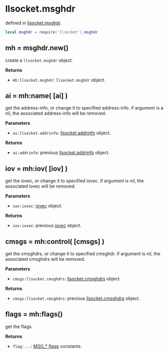 # llsocket.msghdr

defined in [llsocket.msghdr](../src/msghdr.c).

```lua
local msghdr = require('llsocket').msghdr
```


## mh = msghdr.new()

create a `llsocket.msghdr` object.

**Returns**

- `mh:llsocket.msghdr`: `llsocket.msghdr` object.


## ai = mh:name( [ai] )

get the address-info, or change it to specified address-info. if argument is a nil, the associated address-info will be removed.

**Parameters**

- `ai:llsocket.addrinfo`: [llsocket.addrinfo](addrinfo.md) object.

**Returns**

- `ai:addrinfo`: previous [llsocket.addrinfo](addrinfo.md) object.


## iov = mh:iov( [iov] )

get the iovec, or change it to specified iovec. if argument is nil, the associated iovec will be removed.

**Parameters**

- `iov:iovec`: [iovec](https://github.com/mah0x211/lua-iovec) object.

**Returns**

- `iov:iovec`: previous [iovec](https://github.com/mah0x211/lua-iovec) object.


## cmsgs = mh:control( [cmsgs] )

get the cmsghdrs, or change it to specified cmsghdr. if argument is nil, the associated cmsghdrs will be removed.

**Parameters**

- `cmsgs:llsocket.cmsghdrs`: [llsocket.cmsghdrs](cmsghdrs.md) object.

**Returns**

- `cmsgs:llsocket.cmsghdrs`: previous [llsocket.cmsghdrs](cmsghdrs.md) object.


## flags = mh:flags()

get the flags.

**Returns**

- `flag:...`: [MSG_* flags](constants.md#msg_-flags) constants.

